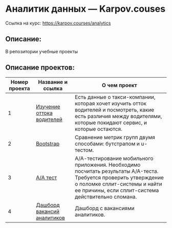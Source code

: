 # Аналитик данных — Karpov.couses
Ссылка на курс: https://karpov.courses/analytics

## Описание:
В репозитории учебные проекты 

## Описание проектов:
| Номер проекта | Название и ссылка | О чем проект                                                     |
|---------------|-------------------|------------------------------------------------------------------|
|1              |[Изучение оттока водителей](https://nbviewer.org/github/Daniil-Podovinnikov/Karpov.Courses_edu/blob/main/1.AB-test/churn_taxi.ipynb)|Есть данные о такси-компании, которая хочет изучить отток водителей и посмотреть, какие есть различия между водителями, которые покидают сервис, и которые остаются.|
|2              |[Bootstrap](https://nbviewer.org/github/Daniil-Podovinnikov/Karpov.Courses_edu/blob/main/2.BOOTSTRAP/bootstrap.ipynb)|Сравнение метрик групп двумя способами: бутстрапом и u-тестом.|
|3              |[А/А тест](https://nbviewer.org/github/Daniil-Podovinnikov/Karpov.Courses_edu/blob/main/3.AA-test/aa_test.ipynb)|А/А-тестирование мобильного приложения. Необходимо посчитать результаты A/A-теста. Требуется проверить утверждение о поломке сплит-системы и найти ее причины, если сплит-система действительно сломана.|
|4              |[Дашборд вакансий аналитиков](https://public.tableau.com/app/profile/daniilpodovinnikov/viz/analysis_vacancy/Dashboard4?publish=yes)|Дашборд с вакансиями аналитиков.|


